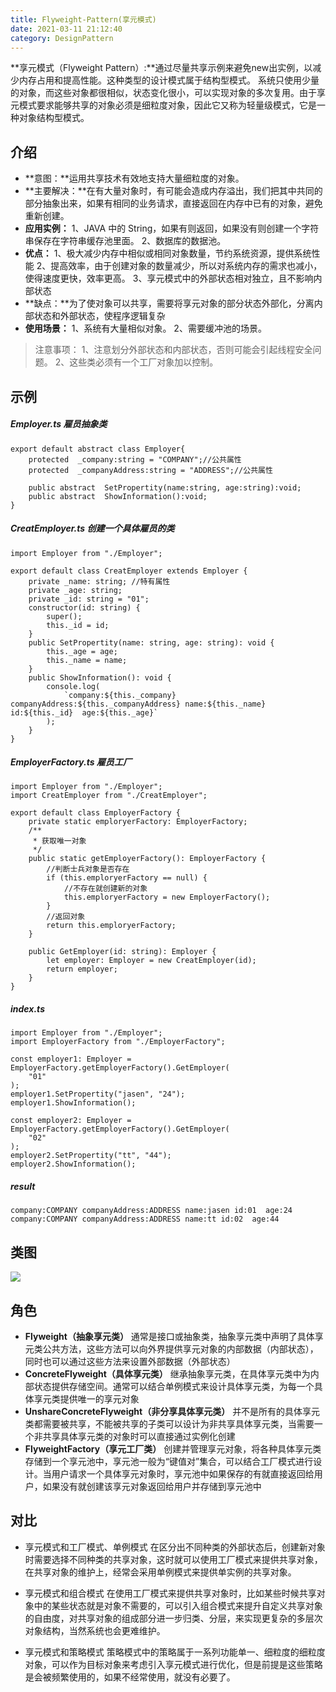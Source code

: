```yaml
---
title: Flyweight-Pattern(享元模式)
date: 2021-03-11 21:12:40
category: DesignPattern
---
```

**享元模式（Flyweight Pattern）:**通过尽量共享示例来避免new出实例，以减少内存占用和提高性能。这种类型的设计模式属于结构型模式。
系统只使用少量的对象，而这些对象都很相似，状态变化很小，可以实现对象的多次复用。由于享元模式要求能够共享的对象必须是细粒度对象，因此它又称为轻量级模式，它是一种对象结构型模式。
## 介绍
- **意图：**运用共享技术有效地支持大量细粒度的对象。
- **主要解决：**在有大量对象时，有可能会造成内存溢出，我们把其中共同的部分抽象出来，如果有相同的业务请求，直接返回在内存中已有的对象，避免重新创建。
- **应用实例：** 
1、JAVA 中的 String，如果有则返回，如果没有则创建一个字符串保存在字符串缓存池里面。
 2、数据库的数据池。
- **优点：**
1、极大减少内存中相似或相同对象数量，节约系统资源，提供系统性能
2、提高效率，由于创建对象的数量减少，所以对系统内存的需求也减小，使得速度更快，效率更高。
3、享元模式中的外部状态相对独立，且不影响内部状态
- **缺点：**为了使对象可以共享，需要将享元对象的部分状态外部化，分离内部状态和外部状态，使程序逻辑复杂
- **使用场景：** 1、系统有大量相似对象。 2、需要缓冲池的场景。
>注意事项： 1、注意划分外部状态和内部状态，否则可能会引起线程安全问题。 2、这些类必须有一个工厂对象加以控制。
## 示例
##### Employer.ts 雇员抽象类
```
export default abstract class Employer{
    protected  _company:string = "COMPANY";//公共属性
    protected  _companyAddress:string = "ADDRESS";//公共属性

    public abstract  SetPropertity(name:string, age:string):void;
    public abstract  ShowInformation():void;
}
```
##### CreatEmployer.ts 创建一个具体雇员的类
```
import Employer from "./Employer";

export default class CreatEmployer extends Employer {
    private _name: string; //特有属性
    private _age: string;
    private _id: string = "01";
    constructor(id: string) {
        super();
        this._id = id;
    }
    public SetPropertity(name: string, age: string): void {
        this._age = age;
        this._name = name;
    }
    public ShowInformation(): void {
        console.log(
            `company:${this._company} companyAddress:${this._companyAddress} name:${this._name} id:${this._id}  age:${this._age}`
        );
    }
}

```
##### EmployerFactory.ts 雇员工厂
```
import Employer from "./Employer";
import CreatEmployer from "./CreatEmployer";

export default class EmployerFactory {
    private static emploryerFactory: EmployerFactory;
    /**
     * 获取唯一对象
     */
    public static getEmployerFactory(): EmployerFactory {
        //判断士兵对象是否存在
        if (this.emploryerFactory == null) {
            //不存在就创建新的对象
            this.emploryerFactory = new EmployerFactory();
        }
        //返回对象
        return this.emploryerFactory;
    }

    public GetEmployer(id: string): Employer {
        let employer: Employer = new CreatEmployer(id);
        return employer;
    }
}

```
##### index.ts 
```
import Employer from "./Employer";
import EmployerFactory from "./EmployerFactory";

const employer1: Employer = EmployerFactory.getEmployerFactory().GetEmployer(
    "01"
);
employer1.SetPropertity("jasen", "24");
employer1.ShowInformation();

const employer2: Employer = EmployerFactory.getEmployerFactory().GetEmployer(
    "02"
);
employer2.SetPropertity("tt", "44");
employer2.ShowInformation();

```
##### result
```
company:COMPANY companyAddress:ADDRESS name:jasen id:01  age:24
company:COMPANY companyAddress:ADDRESS name:tt id:02  age:44
```
## 类图
![](https://upload-images.jianshu.io/upload_images/10024246-1c81c144830027ee.png?imageMogr2/auto-orient/strip%7CimageView2/2/w/1240)

## 角色
- **Flyweight（抽象享元类）**
通常是接口或抽象类，抽象享元类中声明了具体享元类公共方法，这些方法可以向外界提供享元对象的内部数据（内部状态），同时也可以通过这些方法来设置外部数据（外部状态）
- **ConcreteFlyweight（具体享元类）**
继承抽象享元类，在具体享元类中为内部状态提供存储空间。通常可以结合单例模式来设计具体享元类，为每一个具体享元类提供唯一的享元对象
- **UnshareConcreteFlyweight（非分享具体享元类）**
并不是所有的具体享元类都需要被共享，不能被共享的子类可以设计为非共享具体享元类，当需要一个非共享具体享元类的对象时可以直接通过实例化创建
- **FlyweightFactory（享元工厂类）**
创建并管理享元对象，将各种具体享元类存储到一个享元池中，享元池一般为“键值对”集合，可以结合工厂模式进行设计。当用户请求一个具体享元对象时，享元池中如果保存的有就直接返回给用户，如果没有就创建该享元对象返回给用户并存储到享元池中
## 对比
- 享元模式和工厂模式、单例模式
在区分出不同种类的外部状态后，创建新对象时需要选择不同种类的共享对象，这时就可以使用工厂模式来提供共享对象，在共享对象的维护上，经常会采用单例模式来提供单实例的共享对象。

- 享元模式和组合模式
在使用工厂模式来提供共享对象时，比如某些时候共享对象中的某些状态就是对象不需要的，可以引入组合模式来提升自定义共享对象的自由度，对共享对象的组成部分进一步归类、分层，来实现更复杂的多层次对象结构，当然系统也会更难维护。

- 享元模式和策略模式
策略模式中的策略属于一系列功能单一、细粒度的细粒度对象，可以作为目标对象来考虑引入享元模式进行优化，但是前提是这些策略是会被频繁使用的，如果不经常使用，就没有必要了。

